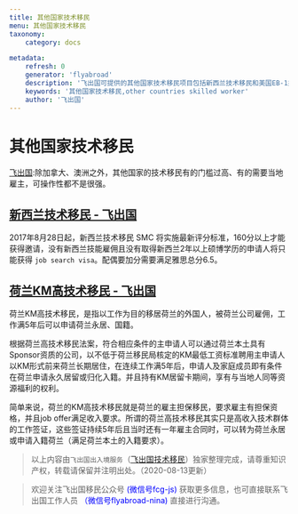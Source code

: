 ```yaml
---
title: 其他国家技术移民
menu: 其他国家技术移民
taxonomy:
    category: docs

metadata:
    refresh: 0
    generator: 'flyabroad'
    description: '飞出国可提供的其他国家技术移民项目包括新西兰技术移民和美国EB-1杰出人才移民。除加拿大、澳洲之外，其他国家的技术移民有的门槛过高、有的需要当地雇主，可操作性都不是很强。'
    keywords: '其他国家技术移民,other countries skilled worker'
    author: '飞出国'
---
```


# 其他国家技术移民

[飞出国](/home):除加拿大、澳洲之外，其他国家的技术移民有的门槛过高、有的需要当地雇主，可操作性都不是很强。

## [新西兰技术移民 - 飞出国](/nz/smc)

2017年8月28日起，新西兰技术移民 SMC 将实施最新评分标准，160分以上才能获得邀请，没有新西兰技能雇佣且没有取得新西兰2年以上硕博学历的申请人将只能获得 `job search visa`。配偶要加分需要满足雅思总分6.5。

## [荷兰KM高技术移民 - 飞出国](/eu/nertherlands/km)

荷兰KM高技术移民，是指以工作为目的移居荷兰的外国人，被荷兰公司雇佣，工作满5年后可以申请荷兰永居、国籍。

根据荷兰高技术移民法案，符合相应条件的主申请人可以通过荷兰本土具有Sponsor资质的公司，以不低于荷兰移民局核定的KM最低工资标准聘用主申请人以KM形式前来荷兰长期居住，在连续工作满5年后，申请人及家庭成员即有条件在荷兰申请永久居留或归化入籍。并且持有KM居留卡期间，享有与当地人同等资源福利的权利。

简单来说，荷兰的KM高技术移民就是荷兰的雇主担保移民，要求雇主有担保资格，并且job offer满足收入要求。所谓的荷兰高技术移民其实只是高收入技术群体的工作签证，这些签证持续5年后且当时还有一年雇主合同时，可以转为荷兰永居或申请入籍荷兰（满足荷兰本土的入籍要求）。


> 以上内容由`飞出国出入境服务`（[飞出国技术移民](http://js.flyabroad.com.hk)）独家整理完成，请尊重知识产权，转载请保留并注明出处。（2020-08-13更新）

> 欢迎关注飞出国移民公众号 <font color=Blue>(微信号fcg-js)</font> 获取更多信息，也可直接联系飞出国工作人员 <font color=Blue>（微信号flyabroad-nina)</font> 直接进行沟通。
